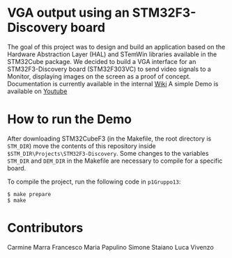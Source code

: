 # VGA output using an STM32F3-Discovery board
The goal of this project was to design and build an application based on the Hardware Abstraction Layer (HAL) and STemWin libraries available in the STM32Cube package. We decided to build a VGA interface for an STM32F3-Discovery board (STM32F303VC) to send video signals to a Monitor, displaying images on the screen as a proof of concept.
Documentation is currently available in the internal [Wiki](http://www.naplespu.com/es/index.php?title=Sviluppo_di_un%27applicazione_basata_su_middleware_STM32Cube:_graphics,_display_(VGA/HDMI))
A simple Demo is available on [Youtube](https://www.youtube.com/watch?v=aGSfR4g1vQc)

# How to run the Demo
After downloading STM32CubeF3 (in the Makefile, the root directory is `STM_DIR`) move the contents of this repository inside `$STM_DIR\Projects\STM32F3-Discovery`. Some changes to the variables `STM_DIR` and `DEM_DIR` in the Makefile are necessary to compile for a specific board.

To compile the project, run the following code in `p1Gruppo13`:
```
$ make prepare
$ make
```
# Contributors
Carmine Marra 
Francesco Maria Papulino
Simone Staiano 
Luca Vivenzo
